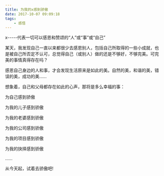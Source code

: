 ```yaml
---
title: 为我的x感到骄傲
date: 2017-10-07 09:09:18
tags: 
    - 感悟
---
```

x-----代表一切可以感恩和赞颂的“人”或“事”或“自己”

某天，我发现自己一直以来都很少去感恩别人，包括自己所取得的一些小成就，也是被自己所否定不认可，总觉得自己（或别人）做的还是不够好，不够完美。可完美的事情真得存在吗？

感恩自己身边的人和事，才会发现生活原来是如此的美。自然的美，和谐的美，错误的美，成功的美……

想象着，自己和父母都存在如此的心声，那将是多么幸福的事：

为自己感到骄傲

为我的儿子感到骄傲

为我的老婆感到骄傲

为我的公司感到骄傲

为我的项目感到骄傲

为我的抉择感到骄傲

……


从今天起，试着去骄傲吧!
